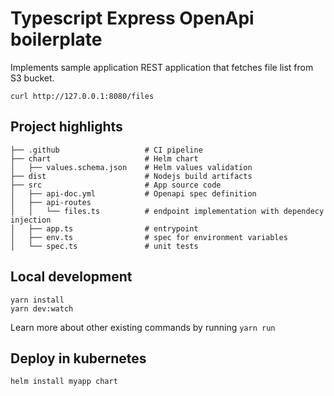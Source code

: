 # Typescript Express OpenApi boilerplate

Implements sample application REST application that fetches file list from S3 bucket.
```
curl http://127.0.0.1:8080/files
```
## Project highlights

```
├── .github                   # CI pipeline
├── chart                     # Helm chart
│   ├── values.schema.json    # Helm values validation
├── dist                      # Nodejs build artifacts
├── src                       # App source code
│   ├── api-doc.yml           # Openapi spec definition
│   ├── api-routes
│   │   └── files.ts          # endpoint implementation with dependecy injection
│   ├── app.ts                # entrypoint
│   ├── env.ts                # spec for environment variables
│   └── spec.ts               # unit tests
```

## Local development
```
yarn install
yarn dev:watch
```

Learn more about other existing commands by running `yarn run`

## Deploy in kubernetes
```
helm install myapp chart
```
